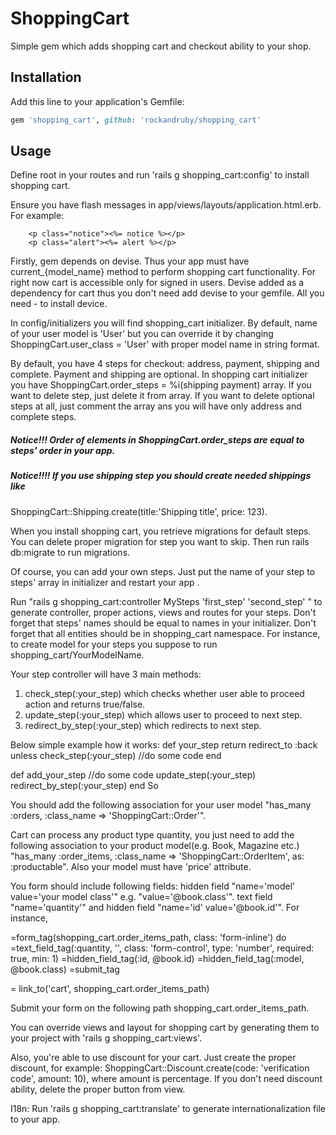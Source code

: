 # ShoppingCart
Simple gem which adds shopping cart and checkout ability to your shop.

## Installation
Add this line to your application's Gemfile:

```ruby
gem 'shopping_cart', github: 'rockandruby/shopping_cart'
```

## Usage
 Define root in your routes and run 'rails g shopping_cart:config' to install shopping cart.

  Ensure you have flash messages in app/views/layouts/application.html.erb.
      For example:

        <p class="notice"><%= notice %></p>
        <p class="alert"><%= alert %></p>


 Firstly, gem depends on devise. Thus your app must have current_{model_name} method to perform
shopping cart functionality. For right now cart is accessible only for signed in users. Devise
added as a dependency for cart thus you don't need add devise to your gemfile. All you need - to install device.

 In config/initializers you will find shopping_cart initializer. By default, name of your user model is
'User' but you can override it by changing ShoppingCart.user_class = 'User' with proper model name in
string format.

 By default, you have 4 steps for checkout: address, payment, shipping and complete. Payment and shipping
are optional. In shopping cart initializer you have ShoppingCart.order_steps = %i(shipping payment) array.
If you want to delete step, just delete it from array. If you want to delete optional steps at all, just
comment the array ans you will have only address and complete steps.

##### Notice!!! Order of elements in ShoppingCart.order_steps are equal to steps' order in your app.

##### Notice!!!! If you use shipping step you should create needed shippings like
ShoppingCart::Shipping.create(title:'Shipping title', price: 123).

 When you install shopping cart, you retrieve migrations for default steps. You can delete proper migration for
step you want to skip. Then run rails db:migrate to run migrations.

 Of course, you can add your own steps. Just put the name of your step to steps' array in initializer and
restart your app .

 Run "rails g shopping_cart:controller MySteps 'first_step' 'second_step' " to generate controller,
proper actions, views and routes for your steps. Don't forget that steps' names should be equal to names in
your initializer.
Don't forget that all entities should be in shopping_cart namespace. For instance, to create model for
your steps you suppose to run shopping_cart/YourModelName.

Your step controller will have 3 main methods:
1) check_step(:your_step) which checks whether user able to proceed
   action and returns true/false.
2) update_step(:your_step) which allows user to proceed to next step.
3) redirect_by_step(:your_step) which redirects to next step.

Below simple example how it works:
 def your_step
  return redirect_to :back unless check_step(:your_step)
  //do some code
 end

 def add_your_step
   //do some code
   update_step(:your_step)
   redirect_by_step(:your_step)
 end
So

 You should add the following association for your user model "has_many :orders,
:class_name => 'ShoppingCart::Order'".

 Cart can process any product type quantity, you just need to add the following association to
your product model(e.g. Book, Magazine etc.)
"has_many :order_items, :class_name => 'ShoppingCart::OrderItem', as: :productable".
Also your model must have 'price' attribute.

You form should include following fields:
 hidden field "name='model' value='your model class'" e.g. "value='@book.class'".
 text field "name='quantity'" and hidden field "name='id' value='@book.id'". For instance,

 =form_tag(shopping_cart.order_items_path, class: 'form-inline') do
   =text_field_tag(:quantity, '', class: 'form-control', type: 'number', required: true, min: 1)
   =hidden_field_tag(:id, @book.id)
   =hidden_field_tag(:model, @book.class)
   =submit_tag

 = link_to('cart', shopping_cart.order_items_path)

 Submit your form on the following path shopping_cart.order_items_path.

 You can override views and layout for shopping cart by generating them to your project with
'rails g shopping_cart:views'.

 Also, you're able to use discount for your cart. Just create the proper discount, for example:
ShoppingCart::Discount.create(code: 'verification code', amount: 10), where amount is percentage.
If you don't need discount ability, delete the proper button from view.

I18n:
 Run 'rails g shopping_cart:translate' to generate internationalization file to your app.
